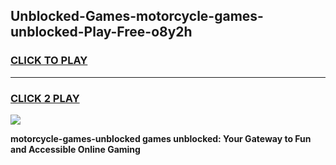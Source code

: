 
## Unblocked-Games-motorcycle-games-unblocked-Play-Free-o8y2h
<h3>
<a href="https://premium76.site?title=motorcycle-games-unblocked&ref=22A">CLICK TO PLAY</a></h3>
<hr>

<h3>
<a href="https://premium76.site?title=motorcycle-games-unblocked&ref=22A">CLICK 2 PLAY</a>
  
</h3>

<a href="https://premium76.site?title=motorcycle-games-unblocked&ref=22A"><img src="https://clearcache.store/games.png"></a>


**motorcycle-games-unblocked games unblocked: Your Gateway to Fun and Accessible Online Gaming**
